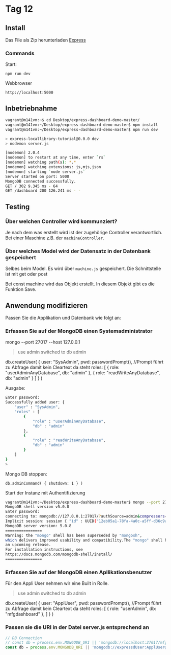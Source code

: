 # Tag 12

## Install

Das File als Zip herunterladen [Express](https://github.com/sbhaseen/express-dashboard-demo)

### Commands

Start:

`npm run dev`

Webbrowser

`http://localhost:5000`

## Inbetriebnahme

```bash
vagrant@m141vm:~$ cd Desktop/express-dashboard-demo-master/
vagrant@m141vm:~/Desktop/express-dashboard-demo-master$ npm install
vagrant@m141vm:~/Desktop/express-dashboard-demo-master$ npm run dev

> express-locallibrary-tutorial@0.0.0 dev
> nodemon server.js

[nodemon] 2.0.4
[nodemon] to restart at any time, enter `rs`
[nodemon] watching path(s): *.*
[nodemon] watching extensions: js,mjs,json
[nodemon] starting `node server.js`
Server started on port: 5000
MongoDB connected successfully.
GET / 302 9.345 ms - 64
GET /dashboard 200 126.241 ms - -

```

## Testing

### Über welchen Controller wird kommunziert?

Je nach dem was erstellt wird ist der zugehörige Controller verantwortlich. Bei einer Maschine z.B. der `machineController`.

### Über welches Model wird der Datensatz in der Datenbank gespeichert

Selbes beim Model. Es wird über `machine.js` gespeichert. Die Schnittstelle ist mit get oder post

Bei const machine wird das Objekt erstellt. In diesem Objekt gibt es die Funktion Save.

## Anwendung modifizieren

Passen Sie die Applikation und Datenbank wie folgt an:

### Erfassen Sie auf der MongoDB einen Systemadministrator

mongo --port 27017 --host 127.0.0.1

> use admin
switched to db admin

db.createUser(
{
    user: "SysAdmin",
    pwd: passwordPrompt(), //Prompt führt zu Abfrage damit kein Cleartext da steht
    roles: [
    { role: "userAdminAnyDatabase", db: "admin" },
    { role: "readWriteAnyDatabase", db: "admin" }
    ]
}
)

Ausgabe:

```bash
Enter password: 
Successfully added user: {
	"user" : "SysAdmin",
	"roles" : [
		{
			"role" : "userAdminAnyDatabase",
			"db" : "admin"
		},
		{
			"role" : "readWriteAnyDatabase",
			"db" : "admin"
		}
	]
}
> 
```

Mongo DB stoppen:

`db.adminCommand( { shutdown: 1 } )`

Start der Instanz mit Authentifizierung

```bash
vagrant@m141vm:~/Desktop/express-dashboard-demo-master$ mongo --port 27017  --authenticationDatabase "admin" -u "SysAdmin" -p
MongoDB shell version v5.0.8
Enter password: 
connecting to: mongodb://127.0.0.1:27017/?authSource=admin&compressors=disabled&gssapiServiceName=mongodb
Implicit session: session { "id" : UUID("12eb05a1-78fa-4a0c-a5ff-d36c9a323b2d") }
MongoDB server version: 5.0.8
================
Warning: the "mongo" shell has been superseded by "mongosh",
which delivers improved usability and compatibility.The "mongo" shell has been deprecated and will be removed in
an upcoming release.
For installation instructions, see
https://docs.mongodb.com/mongodb-shell/install/
================
```

### Erfassen Sie auf der MongoDB einen Apllikationsbenutzer

Für den Appli User nehmen wir eine Built in Rolle.

> use admin
switched to db admin

db.createUser(
{
    user: "ApplUser",
    pwd: passwordPrompt(), //Prompt führt zu Abfrage damit kein Cleartext da steht
    roles: [
    { role: "userAdmin", db: "mfgdashboard" },
    ]
}
)

### Passen sie die URI in der Datei server.js entsprechend an

```js
// DB Connection
// const db = process.env.MONGODB_URI || 'mongodb://localhost:27017/mfgdashboard';
const db = process.env.MONGODB_URI || 'mongodb://expressdUser:ApplUser@localhost:27017/mfgdashboard?authSource=admin';
```
